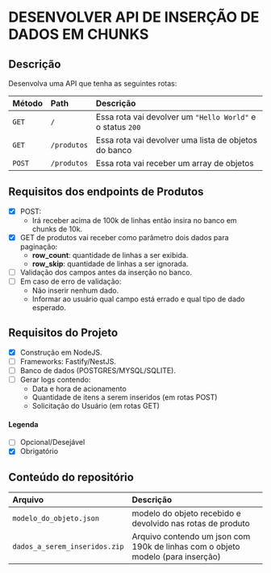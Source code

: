 # DESENVOLVER API DE INSERÇÃO DE DADOS EM CHUNKS

## Descrição

Desenvolva uma API que tenha as seguintes rotas:

| Método | Path        | Descrição                                                  |
| :----- | :---------- | :--------------------------------------------------------- |
| `GET`  | `/`         | Essa rota vai devolver um `"Hello World"` e o status `200` |
| `GET`  | `/produtos` | Essa rota vai devolver uma lista de objetos do banco       |
| `POST` | `/produtos` | Essa rota vai receber um array de objetos                  |

## Requisitos dos endpoints de Produtos

- [x] POST:
  - Irá receber acima de 100k de linhas então insira no banco em chunks de 10k.
- [x] GET de produtos vai receber como parâmetro dois dados para paginação:
  - **row_count**: quantidade de linhas a ser exibida.
  - **row_skip**: quantidade de linhas a ser ignorada.
- [ ] Validação dos campos antes da inserção no banco.
- [ ] Em caso de erro de validação:
  - Não inserir nenhum dado.
  - Informar ao usuário qual campo está errado e qual tipo de dado esperado.

## Requisitos do Projeto

- [x] Construção em NodeJS.
- [ ] Frameworks: Fastify/NestJS.
- [ ] Banco de dados (POSTGRES/MYSQL/SQLITE).
- [ ] Gerar logs contendo:
  - Data e hora de acionamento
  - Quantidade de itens a serem inseridos (em rotas POST)
  - Solicitação do Usuário (em rotas GET)

#### Legenda

- [ ] Opcional/Desejável
- [x] Obrigatório

## Conteúdo do repositório

| Arquivo                       | Descrição                                                                       |
| :---------------------------- | :------------------------------------------------------------------------------ |
| `modelo_do_objeto.json`       | modelo do objeto recebido e devolvido nas rotas de produto                      |
| `dados_a_serem_inseridos.zip` | Arquivo contendo um json com 190k de linhas com o objeto modelo (para inserção) |
